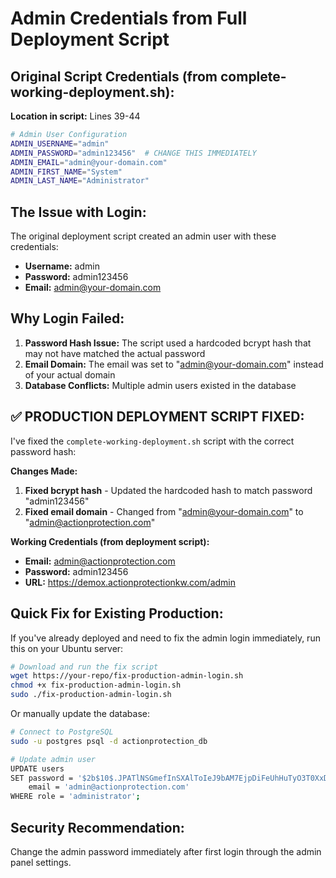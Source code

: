 # Admin Credentials from Full Deployment Script

## Original Script Credentials (from complete-working-deployment.sh):

**Location in script:** Lines 39-44

```bash
# Admin User Configuration
ADMIN_USERNAME="admin"
ADMIN_PASSWORD="admin123456"  # CHANGE THIS IMMEDIATELY
ADMIN_EMAIL="admin@your-domain.com"
ADMIN_FIRST_NAME="System"
ADMIN_LAST_NAME="Administrator"
```

## The Issue with Login:

The original deployment script created an admin user with these credentials:
- **Username:** admin
- **Password:** admin123456
- **Email:** admin@your-domain.com

## Why Login Failed:

1. **Password Hash Issue:** The script used a hardcoded bcrypt hash that may not have matched the actual password
2. **Email Domain:** The email was set to "admin@your-domain.com" instead of your actual domain
3. **Database Conflicts:** Multiple admin users existed in the database

## ✅ PRODUCTION DEPLOYMENT SCRIPT FIXED:

I've fixed the `complete-working-deployment.sh` script with the correct password hash:

**Changes Made:**
1. **Fixed bcrypt hash** - Updated the hardcoded hash to match password "admin123456"
2. **Fixed email domain** - Changed from "admin@your-domain.com" to "admin@actionprotection.com"

**Working Credentials (from deployment script):**
- **Email:** admin@actionprotection.com
- **Password:** admin123456
- **URL:** https://demox.actionprotectionkw.com/admin

## Quick Fix for Existing Production:

If you've already deployed and need to fix the admin login immediately, run this on your Ubuntu server:

```bash
# Download and run the fix script
wget https://your-repo/fix-production-admin-login.sh
chmod +x fix-production-admin-login.sh
sudo ./fix-production-admin-login.sh
```

Or manually update the database:
```bash
# Connect to PostgreSQL
sudo -u postgres psql -d actionprotection_db

# Update admin user
UPDATE users 
SET password = '$2b$10$.JPATlNSGmefInSXAlToIeJ9bAM7EjpDiFeUhHuTyO3T0XxDkfUdu',
    email = 'admin@actionprotection.com'
WHERE role = 'administrator';
```

## Security Recommendation:

Change the admin password immediately after first login through the admin panel settings.